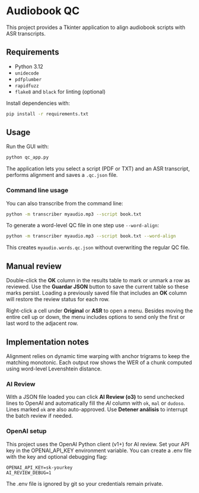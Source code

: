 # Audiobook QC

This project provides a Tkinter application to align audiobook scripts with ASR transcripts.

## Requirements

- Python 3.12
- `unidecode`
- `pdfplumber`
- `rapidfuzz`
- `flake8` and `black` for linting (optional)

Install dependencies with:

```bash
pip install -r requirements.txt
```

## Usage

Run the GUI with:

```bash
python qc_app.py
```

The application lets you select a script (PDF or TXT) and an ASR transcript,
performs alignment and saves a `.qc.json` file.

### Command line usage

You can also transcribe from the command line:

```bash
python -m transcriber myaudio.mp3 --script book.txt
```

To generate a word-level QC file in one step use `--word-align`:

```bash
python -m transcriber myaudio.mp3 --script book.txt --word-align
```

This creates `myaudio.words.qc.json` without overwriting the regular QC file.

## Manual review

Double-click the **OK** column in the results table to mark or unmark a row as
reviewed. Use the **Guardar JSON** button to save the current table so these
marks persist. Loading a previously saved file that includes an **OK** column
will restore the review status for each row.

Right-click a cell under **Original** or **ASR** to open a menu. Besides moving
the entire cell up or down, the menu includes options to send only the first or
last word to the adjacent row.

## Implementation notes

Alignment relies on dynamic time warping with anchor trigrams to keep the
matching monotonic.  Each output row shows the WER of a chunk computed using
word-level Levenshtein distance.

### AI Review

With a JSON file loaded you can click **AI Review (o3)** to send unchecked lines
to OpenAI and automatically fill the *AI* column with `ok`, `mal` or `dudoso`.
Lines marked `ok` are also auto-approved. Use **Detener análisis** to interrupt
the batch review if needed.

### OpenAI setup

This project uses the OpenAI Python client (v1+) for AI review.
Set your API key in the OPENAI_API_KEY environment variable.
You can create a .env file with the key and optional debugging flag:

```
OPENAI_API_KEY=sk-yourkey
AI_REVIEW_DEBUG=1
```

The .env file is ignored by git so your credentials remain private.

